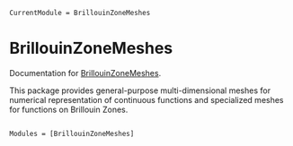 ```@meta
CurrentModule = BrillouinZoneMeshes
```

# BrillouinZoneMeshes

Documentation for [BrillouinZoneMeshes](https://github.com/numericalEFT/BrillouinZoneMeshes.jl).

This package provides general-purpose multi-dimensional meshes for numerical 
representation of continuous functions and specialized meshes 
for functions on Brillouin Zones. 

```@index
```

```@autodocs
Modules = [BrillouinZoneMeshes]
```
